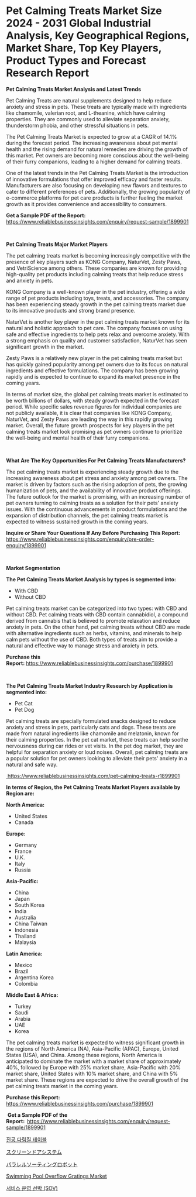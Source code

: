<p><h1>Pet Calming Treats Market Size 2024 - 2031 Global Industrial Analysis, Key Geographical Regions, Market Share, Top Key Players, Product Types and Forecast Research Report</h1></p><p><strong>Pet Calming Treats Market Analysis and Latest Trends</strong></p>
<p><p>Pet Calming Treats are natural supplements designed to help reduce anxiety and stress in pets. These treats are typically made with ingredients like chamomile, valerian root, and L-theanine, which have calming properties. They are commonly used to alleviate separation anxiety, thunderstorm phobia, and other stressful situations in pets.</p><p>The Pet Calming Treats Market is expected to grow at a CAGR of 14.1% during the forecast period. The increasing awareness about pet mental health and the rising demand for natural remedies are driving the growth of this market. Pet owners are becoming more conscious about the well-being of their furry companions, leading to a higher demand for calming treats.</p><p>One of the latest trends in the Pet Calming Treats Market is the introduction of innovative formulations that offer improved efficacy and faster results. Manufacturers are also focusing on developing new flavors and textures to cater to different preferences of pets. Additionally, the growing popularity of e-commerce platforms for pet care products is further fueling the market growth as it provides convenience and accessibility to consumers.</p></p>
<p><strong>Get a Sample PDF of the Report:&nbsp;</strong> <a href="https://www.reliablebusinessinsights.com/enquiry/request-sample/1899901">https://www.reliablebusinessinsights.com/enquiry/request-sample/1899901</a></p>
<p>&nbsp;</p>
<p><strong>Pet Calming Treats Major Market Players</strong></p>
<p><p>The pet calming treats market is becoming increasingly competitive with the presence of key players such as KONG Company, NaturVet, Zesty Paws, and VetriScience among others. These companies are known for providing high-quality pet products including calming treats that help reduce stress and anxiety in pets.</p><p>KONG Company is a well-known player in the pet industry, offering a wide range of pet products including toys, treats, and accessories. The company has been experiencing steady growth in the pet calming treats market due to its innovative products and strong brand presence.</p><p>NaturVet is another key player in the pet calming treats market known for its natural and holistic approach to pet care. The company focuses on using safe and effective ingredients to help pets relax and overcome anxiety. With a strong emphasis on quality and customer satisfaction, NaturVet has seen significant growth in the market.</p><p>Zesty Paws is a relatively new player in the pet calming treats market but has quickly gained popularity among pet owners due to its focus on natural ingredients and effective formulations. The company has been growing rapidly and is expected to continue to expand its market presence in the coming years.</p><p>In terms of market size, the global pet calming treats market is estimated to be worth billions of dollars, with steady growth expected in the forecast period. While specific sales revenue figures for individual companies are not publicly available, it is clear that companies like KONG Company, NaturVet, and Zesty Paws are leading the way in this rapidly growing market. Overall, the future growth prospects for key players in the pet calming treats market look promising as pet owners continue to prioritize the well-being and mental health of their furry companions.</p></p>
<p>&nbsp;</p>
<p><strong>What Are The Key Opportunities For Pet Calming Treats Manufacturers?</strong></p>
<p><p>The pet calming treats market is experiencing steady growth due to the increasing awareness about pet stress and anxiety among pet owners. The market is driven by factors such as the rising adoption of pets, the growing humanization of pets, and the availability of innovative product offerings. The future outlook for the market is promising, with an increasing number of pet owners turning to calming treats as a solution for their pets' anxiety issues. With the continuous advancements in product formulations and the expansion of distribution channels, the pet calming treats market is expected to witness sustained growth in the coming years.</p></p>
<p><strong>Inquire or Share Your Questions If Any Before Purchasing This Report:</strong> <a href="https://www.reliablebusinessinsights.com/enquiry/pre-order-enquiry/1899901">https://www.reliablebusinessinsights.com/enquiry/pre-order-enquiry/1899901</a></p>
<p>&nbsp;</p>
<p><strong>Market Segmentation</strong></p>
<p><strong>The Pet Calming Treats Market Analysis by types is segmented into:</strong></p>
<p><ul><li>With CBD</li><li>Without CBD</li></ul></p>
<p><p>Pet calming treats market can be categorized into two types: with CBD and without CBD. Pet calming treats with CBD contain cannabidiol, a compound derived from cannabis that is believed to promote relaxation and reduce anxiety in pets. On the other hand, pet calming treats without CBD are made with alternative ingredients such as herbs, vitamins, and minerals to help calm pets without the use of CBD. Both types of treats aim to provide a natural and effective way to manage stress and anxiety in pets.</p></p>
<p><strong>Purchase this Report:&nbsp;</strong><a href="https://www.reliablebusinessinsights.com/purchase/1899901">https://www.reliablebusinessinsights.com/purchase/1899901</a></p>
<p>&nbsp;</p>
<p><strong>The Pet Calming Treats Market Industry Research by Application is segmented into:</strong></p>
<p><ul><li>Pet Cat</li><li>Pet Dog</li></ul></p>
<p><p>Pet calming treats are specially formulated snacks designed to reduce anxiety and stress in pets, particularly cats and dogs. These treats are made from natural ingredients like chamomile and melatonin, known for their calming properties. In the pet cat market, these treats can help soothe nervousness during car rides or vet visits. In the pet dog market, they are helpful for separation anxiety or loud noises. Overall, pet calming treats are a popular solution for pet owners looking to alleviate their pets' anxiety in a natural and safe way.</p></p>
<p><a href="https://www.reliablebusinessinsights.com/pet-calming-treats-r1899901">&nbsp;https://www.reliablebusinessinsights.com/pet-calming-treats-r1899901</a></p>
<p><strong>In terms of Region, the Pet Calming Treats Market Players available by Region are:</strong></p>
<p>
    <p> <strong> North America: </strong>
        <ul>
            <li>United States</li>
            <li>Canada</li>
        </ul>
        </p> 
    <p> <strong> Europe: </strong>
        <ul>
            <li>Germany</li>
            <li>France</li>
            <li>U.K.</li>
            <li>Italy</li>
            <li>Russia</li>
        </ul>
        </p> 
    <p> <strong> Asia-Pacific: </strong>
        <ul>
            <li>China</li>
            <li>Japan</li>
            <li>South Korea</li>
            <li>India</li>
            <li>Australia</li>
            <li>China Taiwan</li>
            <li>Indonesia</li>
            <li>Thailand</li>
            <li>Malaysia</li>
        </ul>
        </p> 
    <p> <strong> Latin America: </strong>
        <ul>
            <li>Mexico</li>
            <li>Brazil</li>
            <li>Argentina Korea</li>
            <li>Colombia</li>
        </ul>
        </p> 
    <p> <strong> Middle East & Africa: </strong>
        <ul>
            <li>Turkey</li>
            <li>Saudi</li>
            <li>Arabia</li>
            <li>UAE</li>
            <li>Korea</li>
        </ul>
    </p>
    </p>
<p><p>The pet calming treats market is expected to witness significant growth in the regions of North America (NA), Asia-Pacific (APAC), Europe, United States (USA), and China. Among these regions, North America is anticipated to dominate the market with a market share of approximately 40%, followed by Europe with 25% market share, Asia-Pacific with 20% market share, United States with 10% market share, and China with 5% market share. These regions are expected to drive the overall growth of the pet calming treats market in the coming years.</p></p>
<p><strong>Purchase this Report: </strong><a href="https://www.reliablebusinessinsights.com/purchase/1899901">https://www.reliablebusinessinsights.com/purchase/1899901</a></p>
<p>&nbsp;<strong>Get a Sample PDF of the Report:&nbsp;&nbsp;</strong><a href="https://www.reliablebusinessinsights.com/enquiry/request-sample/1899901">https://www.reliablebusinessinsights.com/enquiry/request-sample/1899901</a></p>
<p><strong></strong></p>
<p><p><a href="https://github.com/bbbexter1/Market-Research-Report-List-1/blob/main/5420077150159.md">진공 다림질 테이블</a></p><p><a href="https://github.com/lababdou/Market-Research-Report-List-4/blob/main/6569363142350.md">スクリーンドアシステム</a></p><p><a href="https://github.com/WhitneyMurphy1982/Market-Research-Report-List-1/blob/main/6029465142349.md">パラレルソーティングロボット</a></p><p><a href="https://github.com/Valeridd446677/Market-Research-Report-List-1/blob/main/swimming-pool-overflow-gratings-market.md">Swimming Pool Overflow Gratings Market</a></p><p><a href="https://github.com/AlexanderElliott1993/Market-Research-Report-List-1/blob/main/5682053150160.md">서비스 운영 선박 (SOV)</a></p></p>